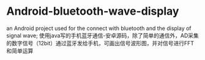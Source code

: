 # Android-bluetooth-wave-display
an Android project used for the connect with bluetooth and the display of signal wave;
使用java写的手机蓝牙通信-安卓源码，除了简单的通信外，AD采集的数字信号（12bit）通过蓝牙发给手机，可画出信号波形图，并对信号进行FFT和简单运算

